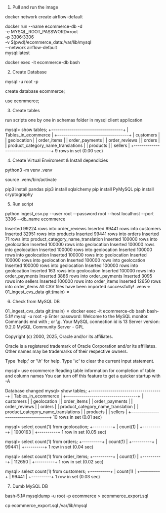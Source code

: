
1. Pull and run the image

docker network create airflow-default

docker run --name ecommerce-db -d \
    -e MYSQL_ROOT_PASSWORD=root \
    -p 3306:3306 \
    -v $(pwd)/ecommerce_data:/var/lib/mysql \
    --network airflow-default\
    mysql:latest


docker exec -it ecommerce-db bash

2. Create Database

mysql -u root -p

create database ecommerce;

use ecommerce;

3. Create tables

run scripts one by one in schemas folder in mysql client application

mysql> show tables;
+------------------------------------+
| Tables_in_ecommerce                |
+------------------------------------+
| customers                          |
| geolocation                        |
| order_items                        |
| order_payments                     |
| order_reviews                      |
| orders                             |
| product_category_name_translations |
| products                           |
| sellers                            |
+------------------------------------+
9 rows in set (0.00 sec)

4. Create Virtual Enviroment & Install dependicies 

python3 -m venv .venv

source .venv/bin/activate

pip3 install pandas 
pip3 install sqlalchemy
pip install PyMySQL
pip install cryptography

5. Run script

python ingest_csv.py --user root --password root --host localhost --port 3306 --db_name ecommerce 

Inserted 99224 rows into order_reviews
Inserted 99441 rows into customers
Inserted 32951 rows into products
Inserted 99441 rows into orders
Inserted 71 rows into product_category_name_translation
Inserted 100000 rows into geolocation
Inserted 100000 rows into geolocation
Inserted 100000 rows into geolocation
Inserted 100000 rows into geolocation
Inserted 100000 rows into geolocation
Inserted 100000 rows into geolocation
Inserted 100000 rows into geolocation
Inserted 100000 rows into geolocation
Inserted 100000 rows into geolocation
Inserted 100000 rows into geolocation
Inserted 163 rows into geolocation
Inserted 100000 rows into order_payments
Inserted 3886 rows into order_payments
Inserted 3095 rows into sellers
Inserted 100000 rows into order_items
Inserted 12650 rows into order_items
All CSV files have been imported successfully!
.venv➜  01_ingest_cvs_data git:(main) ✗ 

6. Check from MySQL DB

01_ingest_cvs_data git:(main) ✗ docker exec -it ecommerce-db bash
bash-5.1# mysql -u root -p
Enter password: 
Welcome to the MySQL monitor.  Commands end with ; or \g.
Your MySQL connection id is 13
Server version: 9.2.0 MySQL Community Server - GPL

Copyright (c) 2000, 2025, Oracle and/or its affiliates.

Oracle is a registered trademark of Oracle Corporation and/or its
affiliates. Other names may be trademarks of their respective
owners.

Type 'help;' or '\h' for help. Type '\c' to clear the current input statement.

mysql> use ecommerce
Reading table information for completion of table and column names
You can turn off this feature to get a quicker startup with -A

Database changed
mysql> show tables;
+------------------------------------+
| Tables_in_ecommerce                |
+------------------------------------+
| customers                          |
| geolocation                        |
| order_items                        |
| order_payments                     |
| order_reviews                      |
| orders                             |
| product_category_name_translation  |
| product_category_name_translations |
| products                           |
| sellers                            |
+------------------------------------+
10 rows in set (0.01 sec)

mysql> select count(1) from geolocation;
+----------+
| count(1) |
+----------+
|  1000163 |
+----------+
1 row in set (0.05 sec)

mysql> select count(1) from orders;
+----------+
| count(1) |
+----------+
|    99441 |
+----------+
1 row in set (0.04 sec)

mysql> select count(1) from order_items;
+----------+
| count(1) |
+----------+
|   112650 |
+----------+
1 row in set (0.02 sec)

mysql> select count(1) from customers;
+----------+
| count(1) |
+----------+
|    99441 |
+----------+
1 row in set (0.03 sec)

7. Dumb MySQL DB

bash-5.1# mysqldump -u root  -p ecommerce  > ecommerce_export.sql

cp ecommerce_export.sql /var/lib/mysql 

